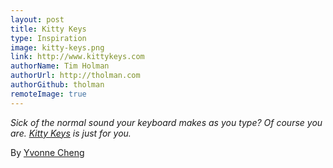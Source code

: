 ```yaml
---
layout: post
title: Kitty Keys
type: Inspiration
image: kitty-keys.png
link: http://www.kittykeys.com
authorName: Tim Holman
authorUrl: http://tholman.com
authorGithub: tholman
remoteImage: true
---
```


_Sick of the normal sound your keyboard makes as you type? Of course you are. [Kitty Keys](http://www.kittykeys.com) is just for you._

By [Yvonne Cheng](http://mindeveon.com)
